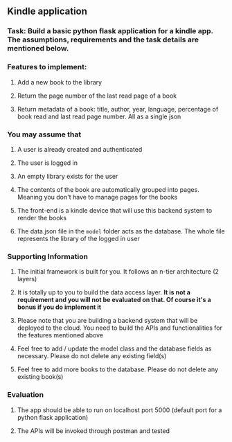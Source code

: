 ## Kindle application
### Task: Build a basic python flask application for a kindle app. The assumptions, requirements and the task details are mentioned below.

### Features to implement:
1. Add a new book to the library

2. Return the page number of the last read page of a book

3. Return metadata of a book: title, author, year, language, percentage of book read and last read page number. All as a single json

### You may assume that
1. A user is already created and authenticated

2. The user is logged in

3. An empty library exists for the user

4. The contents of the book are automatically grouped into pages. Meaning you don't have to manage pages for the books

5. The front-end is a kindle device that will use this backend system to render the books

6. The data.json file in the `model` folder acts as the database. The whole file represents the library of the logged in user

### Supporting Information
1. The initial framework is built for you. It follows an n-tier architecture (2 layers)

2. It is totally up to you to build the data access layer. **It is not a requirement and you will not be evaluated on that. Of course it's a bonus if you do implement it**

3. Please note that you are building a backend system that will be deployed to the cloud. You need to build the APIs and functionalities for the features mentioned above

4. Feel free to add / update the model class and the database fields as necessary. Please do not delete any existing field(s)

5. Feel free to add more books to the database. Please do not delete any existing book(s)

### Evaluation
1. The app should be able to run on localhost port 5000 (default port for a python flask application)

2. The APIs will be invoked through postman and tested